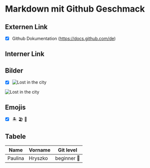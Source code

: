 # Markdown mit Github Geschmack

##  Externen Link
- [x] Github Dokumentation (https://docs.github.com/de)

## Interner Link

## Bilder
- [x] ![Lost in the city](pexels-ahmed-10768569.jpg "City")

![Lost in the city](https://myoctocat.com/assets/images/base-octocat.svg)

## Emojis 
- [x] :desert_island: :beach_umbrella: :face_with_head_bandage:

## Tabele 
|Name|Vorname | Git level|
|----|----|----|
|Paulina |Hryszko| beginner :monocle_face:|
